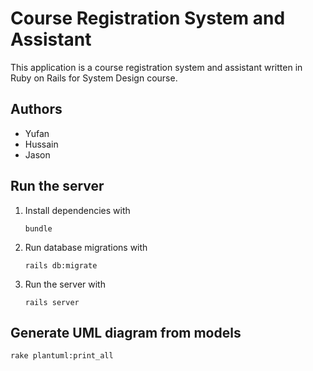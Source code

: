 # Course Registration System and Assistant

This application is a course registration system and assistant written in Ruby on Rails for System Design course.

## Authors

- Yufan
- Hussain
- Jason

## Run the server

1. Install dependencies with

    ```shell
    bundle
    ```

2. Run database migrations with

    ```shell
    rails db:migrate
    ```

3. Run the server with

    ```shell
    rails server
    ```

## Generate UML diagram from models

```shell
rake plantuml:print_all
```
